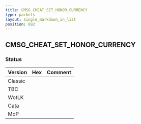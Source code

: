 ```yaml
---
title: CMSG_CHEAT_SET_HONOR_CURRENCY
type: packets
layout: single_markdown_in_list
position: 892
---
```


## CMSG_CHEAT_SET_HONOR_CURRENCY

### Status

Version    | Hex        | Comment
---------- | ---------- | ---------- 
Classic    |            |
TBC        |            |
WotLK      |            |
Cata       |            |
MoP        |            |